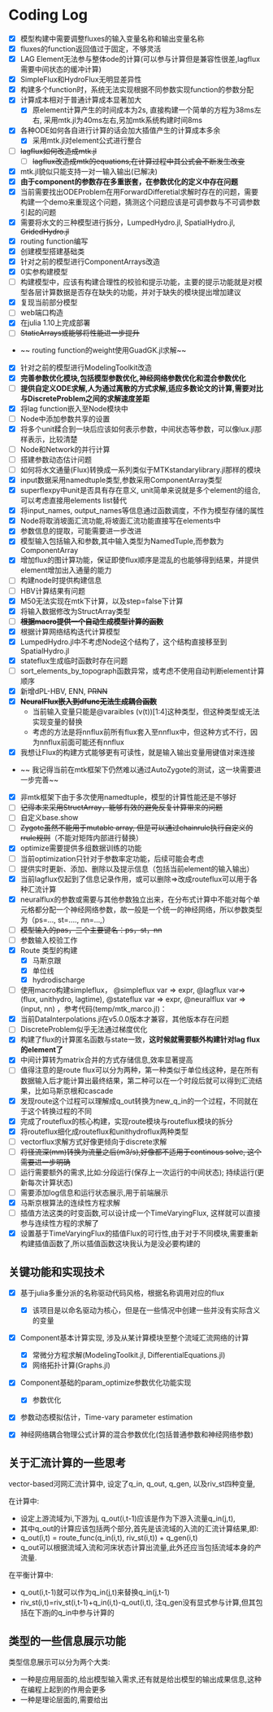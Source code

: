 # Coding Log

- [X] 模型构建中需要调整fluxes的输入变量名称和输出变量名称
- [X] fluxes的function返回值过于固定，不够灵活
- [X] LAG Element无法参与整体ode的计算(可以参与计算但是兼容性很差,lagflux需要中间状态的缓冲计算)
- [X] SimpleFlux和HydroFlux无明显差异性
- [X] 构建多个function时，系统无法实现根据不同参数实现function的参数分配
- [X] 计算成本相对于普通计算成本显著加大
  - [X] 原element计算产生的时间成本为2s, 直接构建一个简单的方程为38ms左右, 采用mtk.jl为40ms左右,另加mtk系统构建时间8ms
- [X] 各种ODE如何各自进行计算的话会加大插值产生的计算成本多余
  - [X] 采用mtk.jl对element公式进行整合
- [ ] ~~lagflux如何改造成mtk.jl~~
  - [ ] ~~lagflux改造成mtk的equations,在计算过程中其公式会不断发生改变~~
- [X] mtk.jl貌似只能支持一对一输入输出(已解决)
- [X] **由于component的参数存在多重嵌套，在参数优化的定义中存在问题**
- [X] 当前需要找出ODEProblem在用ForwardDifferetial求解时存在的问题，需要构建一个demo来重现这个问题，猜测这个问题应该是可调参数与不可调参数引起的问题
- [X] 需要将水文的三种模型进行拆分，LumpedHydro.jl, SpatialHydro.jl, ~~GridedHydro.jl~~
- [X] routing function编写
- [X] 创建模型搭建基础类
- [X] 针对之前的模型进行ComponentArrays改造
- [X] 0实参构建模型
- [ ] 构建模型中，应该有构建合理性的校验和提示功能，主要的提示功能就是对模型各层计算数据是否存在缺失的功能，并对于缺失的模块提出增加建议
- [X] 复现当前部分模型
- [ ] web端口构造
- [X] 在julia 1.10上完成部署
- [ ] ~~StaticArrays或能够将性能进一步提升~~

- ~~ routing function的weight使用GuadGK.jl求解~~

- [X] 针对之前的模型进行ModelingToolkit改造
- [X] **完善参数优化模块,包括模型参数优化,神经网络参数优化和混合参数优化**
- [ ] **提供自定义ODE求解,人为通过离散的方式求解,适应多数论文的计算,需要对比与DiscreteProblem之间的求解速度差距**
- [X] 将lag function嵌入至Node模块中
- [ ] Node中添加参数共享的设置
- [X] 将多个unit糅合到一块后应该如何表示参数，中间状态等参数，可以像lux.jl那样表示，比较清楚
- [ ] Node和Network的并行计算
- [ ] 搭建参数动态估计问题
- [ ] 如何将水文通量(Flux)转换成一系列类似于MTKstandarylibrary.jl那样的模块
- [X] input数据采用namedtuple类型,参数采用ComponentArray类型
- [X] superflexpy中unit是否具有存在意义, unit简单来说就是多个element的组合,可以考虑直接用elements list替代
- [X] 将input_names, output_names等信息通过函数调度，不作为模型存储的属性
- [X] Node将取消坡面汇流功能,将坡面汇流功能直接写在elements中
- [X] 参数信息的提取，可能需要进一步改进
- [X] 模型输入包括输入和参数,其中输入类型为NamedTuple,而参数为ComponentArray
- [X] 增加flux的图计算功能，保证即使flux顺序是混乱的也能够得到结果，并提供element增加出入通量的能力
- [ ] 构建node时提供构建信息
- [ ] HBV计算结果有问题
- [X] M50无法实现在mtk下计算，以及step=false下计算
- [X] 将输入数据修改为StructArray类型
- [ ] **~~根据macro提供一个自动生成模型计算的函数~~**
- [X] 根据计算网络结构迭代计算模型
- [X] LumpedHydro.jl中不考虑Node这个结构了，这个结构直接移至到SpatialHydro.jl
- [X] stateflux生成临时函数时存在问题
- [ ] sort_elements_by_topograph函数异常，或考虑不使用自动判断element计算顺序
- [X] 新增dPL-HBV, ENN, ~~PRNN~~
- [X] **~~NeuralFlux嵌入到dfunc无法生成耦合函数~~**
  - 当前输入变量只能是@varaibles (v(t))[1:4]这种类型，但这种类型或无法实现变量的替换
  - 考虑的方法是将nnflux前所有flux套入至nnflux中，但这种方式不行，因为nnflux前面可能还有nnflux
- [X] 我想让Flux的构建方式能够更有可读性，就是输入输出变量用键值对来连接

- ~~ 我记得当前在mtk框架下仍然难以通过AutoZygote的测试，这一块需要进一步完善~~

- [X] 非mtk框架下由于多次使用namedtuple，模型的计算性能还是不够好
- [ ] ~~记得本来采用StructArray，能够有效的避免反复计算带来的问题~~
- [ ] 自定义base.show
- [ ] ~~Zygote虽然不能用于mutable array, 但是可以通过chainrule执行自定义的rrule规则~~（不能对矩阵内部进行替换）
- [X] optimize需要提供多组数据训练的功能
- [ ] 当前optimization只针对于参数率定功能，后续可能会考虑
- [ ] 提供实时更新、添加、删除以及提示信息（包括当前element的输入输出）
- [X] 当前lagflux仅起到了信息记录作用，或可以删除=>改成routeflux可以用于各种汇流计算
- [X] neuralflux的参数或需要与其他参数独立出来，在分布式计算中不能对每个单元格都分配一个神经网络参数，故一般是一个统一的神经网络，所以参数类型为（ps=..., st=...., nn=...,）
- [ ] ~~模型输入的pas，三个主要键名：ps，st，nn~~
- [ ] 参数输入校验工作
- [X] Route 类型的构建
  - [X] 马斯京跟
  - [X] 单位线
  - [X] hydrodischarge
- [ ] 使用macro构建simpleflux， @simpleflux var => expr, @lagflux var=> (flux, unithydro, lagtime), @stateflux var => expr, @neuralflux var => (input, nn) ，参考代码(temp/mtk_marco.jl)：
- [X] 当前DataInterpolations.jl在v5.0.0版本才兼容，其他版本存在问题
- [ ] DiscreteProblem似乎无法通过梯度优化
- [X] 构建了flux的计算匿名函数与state一致，**这时候就需要额外构建针对lag flux的element了**
- [X] 中间计算转为matrix合并的方式存储信息,效率显著提高
- [ ] 值得注意的是route flux可以分为两种，第一种类似于单位线这种，是在所有数据输入后才能计算出最终结果，第二种可以在一个时段后就可以得到汇流结果，比如马斯京根和cascade
- [X] 发现route这个过程可以理解成q_out转换为new_q_in的一个过程，不同就在于这个转换过程的不同
- [X] 完成了routeflux的核心构建，实现route模块与routeflux模块的拆分
- [X] 将routeflux细化成routeflux和unithydroflux两种类型
- [ ] vectorflux求解方式好像更倾向于discrete求解
- [ ] ~~将径流深(mm)转换为流量之后(m3/s),好像都不适用于continous solve, 这个需要进一步明确~~
- [ ] 运行需要额外的需求,比如:分段运行(保存上一次运行的中间状态); 持续运行(更新每次计算状态)
- [ ] 需要添加log信息和运行状态展示,用于前端展示
- [X] 马斯京根算法的连续性方程求解
- [ ] 插值方法这类的时变函数,可以设计成一个TimeVaryingFlux, 这样就可以直接参与连续性方程的求解了
- [X] 设置基于TimeVaryingFlux的插值Flux的可行性,由于对于不同模块,需要重新构建插值函数了,所以插值函数这块我认为是没必要构建的

## 关键功能和实现技术

* [X] 基于julia多重分派的名称驱动代码风格，根据名称调用对应的flux
  * [X] 该项目是以命名驱动为核心，但是在一些情况中创建一些并没有实际含义的变量
* [X] Component基本计算实现, 涉及从某计算模块至整个流域汇流网络的计算
  * [X] 常微分方程求解(ModelingToolkit.jl, DifferentialEquations.jl)
  * [X] 网络拓扑计算(Graphs.jl)
* [X] Component基础的param_optimize参数优化功能实现
  * [X] 参数优化
* [X] 参数动态模拟估计，Time-vary parameter estimation
* [X] 神经网络耦合物理公式计算的混合参数优化(包括普通参数和神经网络参数)


## 关于汇流计算的一些思考

vector-based河网汇流计算中, 设定了q_in, q_out, q_gen, 以及riv_st四种变量, 

在计算中:
- 设定上游流域为i,下游为j, q_out(i,t-1)应该是作为下游入流量q_in(j,t),
- 其中q_out的计算应该包括两个部分,首先是该流域的入流的汇流计算结果,即:
- q_out(i,t) = route_func(q_in(i,t), riv_st(i,t)) + q_gen(i,t)
- q_out可以根据流域入流和河床状态计算出流量,此外还应当包括流域本身的产流量.

在平衡计算中:
- q_out(i,t-1)就可以作为q_in(j,t)来替换q_in(j,t-1)
- riv_st(i,t)=riv_st(i,t-1)+q_in(i,t)-q_out(i,t), 注q_gen没有显式参与计算,但其包括在下游j的q_in中参与计算的

## 类型的一些信息展示功能

类型信息展示可以分为两个大类:

- 一种是应用层面的,给出模型输入需求,还有就是给出模型的输出成果信息,这种在编程上起到的作用会更多
- 一种是理论层面的,需要给出
